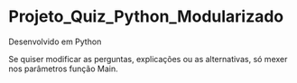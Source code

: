 # Projeto_Quiz_Python_Modularizado
Desenvolvido em Python

Se quiser modificar as perguntas, explicações ou as alternativas, só mexer nos parâmetros função Main.
